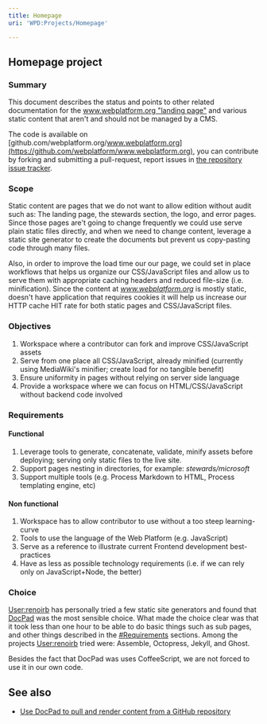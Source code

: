 ```yaml
---
title: Homepage
uri: 'WPD:Projects/Homepage'

---
```

## <span>Homepage project</span>

### <span>Summary</span>

This document describes the status and points to other related documentation for the [www.webplatform.org "landing page"](http://www.webplatform.org) and various static content that aren't and should not be managed by a CMS.

The code is available on [github.com/webplatform.org/www.webplatform.org](https://github.com/webplatform/www.webplatform.org), you can contribute by forking and submitting a pull-request, report issues in [the repository issue tracker](https://github.com/webplatform/www.webplatform.org/issues/new?title=Describe%20issue%20found%20&labels=bug&assignee=renoirb&body=URL:%20Insert%20address%20where%20you%20found%20the%20problem).

### <span>Scope</span>

Static content are pages that we do not want to allow edition without audit such as: The landing page, the stewards section, the logo, and error pages. Since those pages are't going to change frequently we could use serve plain static files directly, and when we need to change content, leverage a static site generator to create the documents but prevent us copy-pasting code through many files.

Also, in order to improve the load time our our page, we could set in place workflows that helps us organize our CSS/JavaScript files and allow us to serve them with appropriate caching headers and reduced file-size (i.e. minification). Since the content at *www.webplatform.org* is mostly static, doesn't have application that requires cookies it will help us increase our HTTP cache HIT rate for both static pages and CSS/JavaScript files.

### <span>Objectives</span>

1.  Workspace where a contributor can fork and improve CSS/JavaScript assets
2.  Serve from one place all CSS/JavaScript, already minified (currently using MediaWiki's minifier; create load for no tangible benefit)
3.  Ensure uniformity in pages without relying on server side language
4.  Provide a workspace where we can focus on HTML/CSS/JavaScript without backend code involved

### <span>Requirements</span>

#### <span>Functional</span>

1.  Leverage tools to generate, concatenate, validate, minify assets before deploying; serving only static files to the live site.
2.  Support pages nesting in directories, for example: *stewards/microsoft*
3.  Support multiple tools (e.g. Process Markdown to HTML, Process templating engine, etc)

#### <span>Non functional</span>

1.  Workspace has to allow contributor to use without a too steep learning-curve
2.  Tools to use the language of the Web Platform (e.g. JavaScript)
3.  Serve as a reference to illustrate current Frontend development best-practices
4.  Have as less as possible technology requirements (i.e. if we can rely only on JavaScript+Node, the better)

### <span>Choice</span>

[User:renoirb](/User:Renoirb) has personally tried a few static site generators and found that [DocPad](http://docpad.org/) was the most sensible choice. What made the choice clear was that it took less than one hour to be able to do basic things such as sub pages, and other things described in the [\#Requirements](#Requirements) sections. Among the projects [User:renoirb](/User:Renoirb) tried were: Assemble, Octopress, Jekyll, and Ghost.

Besides the fact that DocPad was uses CoffeeScript, we are not forced to use it in our own code.

## <span>See also</span>

-   [Use DocPad to pull and render content from a GitHub repository](https://gist.github.com/balupton/5519403)
